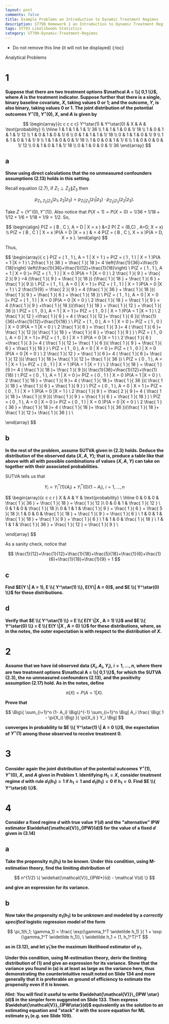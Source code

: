```yaml
---
layout: post
comments: false
title: Example Problems an Introduction to Dynamic Treatment Regimes
description: ST790 Homework 1 an Introduction to Dynamic Treatment Regimes
tags: ST793 Likelihoods Statistics
category: ST790-Dynamic-Treatment-Regimes
---
```


* Do not remove this line (it will not be displayed)
{:toc}

Analytical Problems

# 1
**Suppose that there are two treatment options $\mathcal A = \\{ 0,1 \\}$, where $A$ is the treatment indicator. Suppose further that there is a single, binary baseline covariate, $X$, taking values 0 or 1; and the outcome, $Y$, is also binary, taking values 0 or 1. The joint distribution of the potential outcomes $Y^{\star}(1)$, $Y^\star(0), X$, and $A$ is given by**


$$
\begin{array}{c c c c c} 
Y^\star(1) & Y^\star(0) & X & A & \text{probability} \\ \hline
1	&	1	&	1	&	1	&	1/ 36	\\
1	&	1	&	1	&	0	&	1/ 18	\\
1	&	0	&	1	&	1	&	1/ 12	\\
1	&	0	&	1	&	0	&	1/ 6	\\
0	&	1	&	1	&	1	&	1/ 18	\\
0	&	1	&	1	&	0	&	1/ 9	\\
1	&	1	&	0	&	1	&	1/ 9	\\
1	&	1	&	0	&	0	&	1/ 18	\\
1	&	0	&	0	&	1	&	1/ 6	\\
1	&	0	&	0	&	0	&	1/ 12	\\
0	&	1	&	0	&	1	&	1/ 18	\\
0	&	1	&	0	&	0	&	1/ 36
\end{array}
$$

## a
**Show using direct calculations that the no unmeasured confounders assumptions (2.13) holds in this setting.**

Recall equation (2.7), if $Z_1 \perp Z_2 \| Z_3$ then

$$
p_{Z_1, Z_2|Z_3} (z_1, z_2 | z_3) = p_{Z_1 | Z_3}(z_1 | z_3) \cdot p_{Z_2|Z_3}(z_2 | z_3).
$$

Take $Z = \Big( Y^{\star}(0), Y^{\star}(1) \Big)$. Also notice that $P(X = 1) = P(X = 0) = 1/36 + 1/18 + 1/12 + 1/6 + 1/18 + 1/9 = 1/2$. So,

$$
\begin{align}
P(Z = (	B	,	C	), A = 	D	| X = 	x	) &=2 P( Z = (B,C) , A=D, X = x) \\
P(Z = (	B	,	C	) | X = 	x	)P(A = 	D	|X = 	x	) & =  4 P(Z = (	B	,	C	), X = 	x	)P(A = 	D, X = 	x	).
\end{align}
$$

Thus,

$$
\begin{array}{ c }
P(Z = (	1	,	1	), A = 	1	| X = 	1	) =  P(Z = (	1	,	1	) | X = 	1	)P(A = 	1	|X = 	1	)	\\
2\frac{ 1 }{ 36 } = \frac{ 1 }{ 18 }= 4 \left(\frac{1}{36}+\frac{1}{18}\right) \left(\frac{1}{36}+\frac{1}{12}+\frac{1}{18}\right) \\
P(Z = (	1	,	1	), A = 	1	| X = 	0	)=	P(Z = (	1	,	1	) | X = 	0	)P(A = 	1	|X = 	0	)	\\
2 \frac{ 1 }{ 9 } = \frac{ 2 }{ 9 } =4 (\frac{ 1 }{ 9 } + \frac{ 1 }{ 18 }) (\frac{ 1 }{ 18 } + \frac{ 1 }{ 6 } + \frac{ 1 }{ 9 }) \\
P(Z = (	1	,	1	), A = 	0	| X = 	1	)=	P(Z = (	1	,	1	) | X = 	1	)P(A = 	0	|X = 	1	)	\\
2 \frac{1}{9}  = \frac{ 2 }{ 9 } = 4 (\frac{ 1 }{ 36 } + \frac{ 1 }{ 18 })( \frac{ 1 }{ 9 } + \frac{ 1 }{ 6 } + \frac{ 1 }{ 18 }) \\ 
P(Z = (	1	,	1	), A = 	0	| X = 	0	)=	P(Z = (	1	,	1	) | X = 	0	)P(A = 	0	|X = 	0	)	\\
2 \frac{ 1 }{ 18 } = \frac{ 1 }{ 9 } = 4 (\frac{ 1 }{ 9 } +\frac{ 1 }{ 18 })(\frac{ 1 }{ 18 } + \frac{ 1 }{ 12 } + \frac{ 1 }{ 36 }) \\
P(Z = (	1	,	0	), A = 	1	| X = 	1	)=	P(Z = (	1	,	0	) | X = 	1	)P(A = 	1	|X = 	1	)	\\
2 \frac{ 1 }{ 12 } =\frac{ 1 }{ 6 } = 4 ( \frac{ 1 }{ 12 }+ \frac{ 1 }{ 6 })( \frac{1}{36}+\frac{1}{12}+\frac{1}{18} ) \\
P(Z = (	1	,	0	), A = 	1	| X = 	0	)=	P(Z = (	1	,	0	) | X = 	0	)P(A = 	1	|X = 	0	)	\\
2 \frac{ 1 }{ 6 } = \frac{ 1 }{ 3 }= 4 ( \frac{ 1 }{ 6 }+ \frac{ 1 }{ 12 })( \frac{ 1 }{ 18 } + \frac{ 1 }{ 6 } + \frac{ 1 }{ 9 } ) \\
P(Z = (	1	,	0	), A = 	0	| X = 	1	)=	P(Z = (	1	,	0	) | X = 	1	)P(A = 	0	|X = 	1	)	\\
2 \frac{ 1 }{ 6 } =\frac{ 1 }{ 3 }= 4 ( \frac{ 1 }{ 12 }+ \frac{ 1 }{ 6 })( \frac{ 1 }{ 9 } + \frac{ 1 }{ 6 } + \frac{ 1 }{ 18 } ) \\
P(Z = (	1	,	0	), A = 	0	| X = 	0	)=	P(Z = (	1	,	0	) | X = 	0	)P(A = 	0	|X = 	0	)	\\
2 \frac{ 1 }{ 12 } = \frac{ 1 }{ 6 }= 4 ( \frac{ 1 }{ 6 }+ \frac{ 1 }{ 12 })( \frac{ 1 }{ 18 }+ \frac{ 1 }{ 12 }+ \frac{ 1 }{ 36 }) \\
P(Z = (	0	,	1	), A = 	1	| X = 	1	)=	P(Z = (	0	,	1	) | X = 	1	)P(A = 	1	|X = 	1	)	\\
2 \frac{ 1 }{ 18 } = \frac{ 1 }{9  }= 4 ( \frac{ 1 }{ 18 }+ \frac{ 1 }{ 9 })( \frac{1}{36}+\frac{1}{12}+\frac{1}{18} ) \\
P(Z = (	0	,	1	), A = 	1	| X = 	0	)=	P(Z = (	0	,	1	) | X = 	0	)P(A = 	1	|X = 	0	)	\\
2 \frac{ 1 }{ 18 } = \frac{ 1 }{ 9 }= 4 ( \frac{ 1 }{ 18 }+ \frac{ 1 }{ 36 })( \frac{ 1 }{ 18 } + \frac{ 1 }{ 6 } + \frac{ 1 }{ 9 } ) \\
P(Z = (	0	,	1	), A = 	0	| X = 	1	)=	P(Z = (	0	,	1	) | X = 	1	)P(A = 	0	|X = 	1	)	\\
2 \frac{ 1 }{ 9 } = \frac{ 2 }{ 9 }= 4 ( \frac{ 1 }{ 18 }+ \frac{ 1 }{ 9 })( \frac{ 1 }{ 9 } + \frac{ 1 }{ 6 } + \frac{ 1 }{ 18 } ) \\
P(Z = (	0	,	1	), A = 	0	| X = 	0	)=	P(Z = (	0	,	1	) | X = 	0	)P(A = 	0	|X = 	0	)	\\
2 \frac{ 1 }{ 36 } = \frac{ 1 }{ 18 }= 4 ( \frac{ 1 }{ 18 }+ \frac{ 1 }{ 36 })(\frac{ 1 }{ 18 }+ \frac{ 1 }{ 12 }+ \frac{ 1 }{ 36 } ) \\



\end{array}
$$

## b
**In the rest of the problem, assume SUTVA given in (2.3) holds. Deduce the distribution of the observed data $(X,A,Y)$; that is, produce a table like that above with all with possible combinations of values $(X,A,Y)$ can take on together with their associated probabilities.**

SUTVA tells us that

$$
Y_i = Y_i^*(1) (A_i) + Y_i^*(0) (1 - A_i) , \ i =1, \dots , n
$$


$$
\begin{array}{c c c r } 
X & A & Y & \text{probability} \\ \hline
0	&	0	&	0	& 	\frac{ 1 }{ 36 } + \frac{ 1 }{ 18 } = \frac{ 1 }{ 12 }\\
0	&	0	&	1	&	\frac{ 1 }{ 12 } 	\\
0	&	1	&	0	&	 \frac{ 1 }{ 18 }\\
0	&	1	&	1	&	\frac{ 1 }{ 9 } + \frac{ 1 }{ 6 } = \frac{ 5 }{ 18 }\\
1	&	0	&	0	&	\frac{ 1 }{ 18 } + \frac{ 1 }{ 9 } = \frac{ 1 }{ 6 }	\\
1	&	0	&	1	&	\frac{ 1 }{ 18 } + \frac{ 1 }{ 9 } = \frac{ 1 }{ 6 }	\\
1	&	1	&	0	&	 \frac{ 1 }{ 18 }	\\
1	&	1	&	1	&	\frac{ 1 }{ 36 } + \frac{ 1 }{ 12 } = \frac{ 1 }{ 9 }	\\
	
\end{array}
$$

As a sanity check, notice that

$$
 \frac{1}{12}+\frac{1}{12}+\frac{1}{18}+\frac{5}{18}+\frac{1}{6}+\frac{1}{6}+\frac{1}{18}+\frac{1}{9} = 1
$$

## c
**Find $E(Y \| A = 1), E \\{ Y^\star(1) \\}, E(Y\| A = 0)$, and $E \\{ Y^\star(0) \\}$ for these distributions.**



## d
**Verify that $E \\{ Y^\star(1) \\} = E \\{ E(Y \|X , A = 1) \\}$ and $E \\{ Y^\star(0) \\} = E \\{ E(Y \|X , A = 0) \\}$ for these distributions, where, as in the notes, the outer expectation is with respect to the distribution of $X$.**




# 2
**Assume that we have iid observed data $(X_i, A_i, Y_i), \ i = 1, \dots , n$, where there are two treatment options $\mathcal A = \\{ 0,1 \\}$, for which the SUTVA (2.3), the no unmeasured confounders (2.13), and the positivity assumption (2.17) hold. As in the notes, define**

$$
\pi(X) = P(A = 1 | X).
$$

**Prove that**

$$
\Big\{ \sum_{i=1}^n (1- A_i) \Big\}^{-1} \sum_{i=1}^n \Big[ A_i \frac{ \Big( 1 - \pi(X_i) \Big) }{ \pi(X_i) } Y_i \Big]
$$

**converges in probability to $E \\{ Y^\star(1) \| A = 0 \\}$, the expectation of $Y^\star(1)$ among those observed to receive treatment 0.**

# 3
**Consider again the joint distribution of the potential outcomes $Y^\star(1), Y^\star(0), X$, and $A$ given in Problem 1. Identifying $H_1 = X$, consider treatment regime $d$ with rule $d_1(h_1) = 1$ if $h_1 = 1$ and $d_1(h_1) = 0$ if $h_1 = 0$. Find $E \\{ Y^\star(d) \\}$.**




# 4
**Consider a fixed regime $d$ with true value $\mathcal V(d)$ and the "alternative" IPW estimator $\widehat{\mathcal{V}}_{IPW}(d)$ for the value of a fixed $d$ given in (3.14)**

## a
**Take the propensity $\pi_1(h_1)$ to be _known_. Under this condition, using M-estimation theory, find the limiting distribution of**

$$
n^{1/2} \{ \widehat{\mathcal{V}}_{IPW*}(d) - \mathcal V(d) \}
$$

**and give an expression for its variance.**

## b
**Now take the propensity $\pi_1(h_1)$ to be _unknown_ and modeled by a _correctly specified_ logistic regression model of the form**

$$
\pi_1(h_1; \gamma_1) = \frac{ \exp(\gamma_1^T \widetilde h_1) }{ 1 + \exp (\gamma_1^T \widetilde  h_1)}, \ \widetilde h_1 = (1, h_1^T)^T  
$$

**as in (3.12), and let $\widehat \gamma_1$ be the maximum likelihood estimator of $\gamma_1$.**

**Under this condition, using M-estimation theory, deriv the limiting distribution of (1) and give an expression for its variance. Show that the variance you found in (a) is at least as large as the variance here, thus demonstrating the counterintuitive result noted on Slide 134 and more generally that it is preferable on ground of efficiency to estimate the propensity even if it is known.**

**_Hint:_ You will find it useful to write $\widehat{\mathcal{V}}\_{IPW \star}(d)$ in the simpler form suggested on Slide 133. Then express $\widehat{\mathcal{V}}_{IPW\star}(d)$ equivalently as the solution to an estimating equation and "stack" it with the score equation for ML estimate $\gamma_1$ (e.g. see Slide 109).**